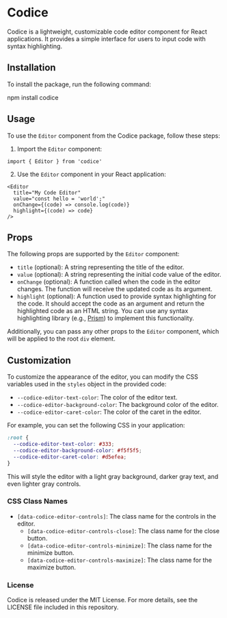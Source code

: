 # Codice

Codice is a lightweight, customizable code editor component for React applications. It provides a simple interface for users to input code with syntax highlighting.

## Installation

To install the package, run the following command:

npm install codice

## Usage

To use the `Editor` component from the Codice package, follow these steps:

1. Import the `Editor` component:

```tsx
import { Editor } from 'codice'
```

2. Use the `Editor` component in your React application:

```tsx
<Editor
  title="My Code Editor"
  value="const hello = 'world';"
  onChange={(code) => console.log(code)}
  highlight={(code) => code}
/>
```

## Props

The following props are supported by the `Editor` component:

- `title` (optional): A string representing the title of the editor.
- `value` (optional): A string representing the initial code value of the editor.
- `onChange` (optional): A function called when the code in the editor changes. The function will receive the updated code as its argument.
- `highlight` (optional): A function used to provide syntax highlighting for the code. It should accept the code as an argument and return the highlighted code as an HTML string. You can use any syntax highlighting library (e.g., [Prism](https://prismjs.com/)) to implement this functionality.

Additionally, you can pass any other props to the `Editor` component, which will be applied to the root `div` element.

## Customization

To customize the appearance of the editor, you can modify the CSS variables used in the `styles` object in the provided code:

- `--codice-editor-text-color`: The color of the editor text.
- `--codice-editor-background-color`: The background color of the editor.
- `--codice-editor-caret-color`: The color of the caret in the editor.

For example, you can set the following CSS in your application:

```css
:root {
  --codice-editor-text-color: #333;
  --codice-editor-background-color: #f5f5f5;
  --codice-editor-caret-color: #d5efea;
}
```

This will style the editor with a light gray background, darker gray text, and even lighter gray controls.

### CSS Class Names

- `[data-codice-editor-controls]`: The class name for the controls in the editor.
  - `[data-codice-editor-controls-close]`: The class name for the close button.
  - `[data-codice-editor-controls-minimize]`: The class name for the minimize button.
  - `[data-codice-editor-controls-maximize]`: The class name for the maximize button.


### License

Codice is released under the MIT License. For more details, see the LICENSE file included in this repository.